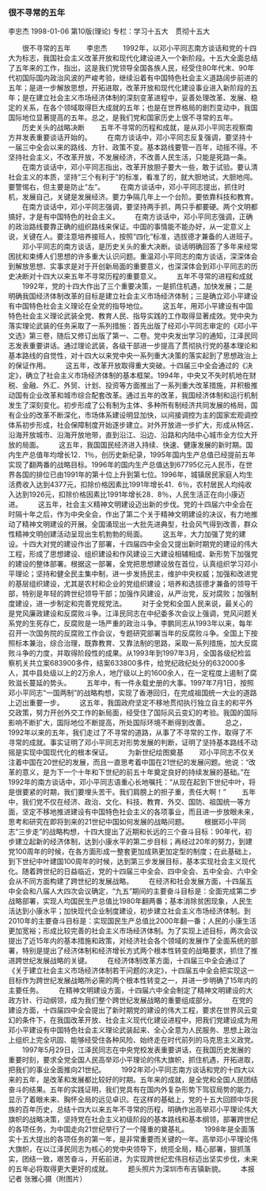 ### 很不寻常的五年
李忠杰
1998-01-06
第10版(理论)
专栏：学习十五大　贯彻十五大

　　很不寻常的五年
　　李忠杰
　　1992年，以邓小平同志南方谈话和党的十四大为标志，我国社会主义改革开放和现代化建设进入一个新阶段。十五大全面总结了五年来的工作，指出，这是我们党领导全国各族人民，经受住80年代末、90年代初国际国内政治风波的严峻考验，继续沿着有中国特色社会主义道路阔步前进的五年；是进一步解放思想，开拓进取，改革开放和现代化建设事业进入新阶段的五年；是在建立社会主义市场经济体制的深刻变革进程中，妥善处理改革、发展、稳定的关系，在各个领域取得巨大成就的五年；也是在世界格局的剧烈变动中，我国国际地位显著提高的五年。总之，是我们党和国家历史上很不寻常的五年。
　　历史关头的战略决断
　　五年不寻常的历程和成就，是从邓小平同志视察南方并发表重要谈话开始的。
　　在南方谈话中，邓小平同志反复强调，要坚持十一届三中全会以来的路线、方针、政策不变。基本路线要管一百年，动摇不得。不坚持社会主义，不改革开放，不发展经济，不改善人民生活，只能是死路一条。
　　在南方谈话中，邓小平同志指出，改革开放胆子要大一些，敢于试验。要认清社会主义的本质，坚持“三个有利于”的标准，看准了的，就大胆地试，大胆地闯。要警惕右，但主要是防止“左”。
　　在南方谈话中，邓小平同志提出，抓住时机，发展自己，关键是发展经济。要力争隔几年上一个台阶。要依靠科技和教育。
　　在南方谈话中，邓小平同志强调，要坚持两手抓，两只手都要硬。两个文明都搞好，才是有中国特色的社会主义。
　　在南方谈话中，邓小平同志强调，正确的政治路线要靠正确的组织路线来保证。中国的事情能不能办好，从一定意义上说，关键在人。要注意培养接班人，按照“四化”标准，选拔德才兼备的人进班子。
　　邓小平同志的南方谈话，是历史关头的重大决断。谈话明确回答了多年来经常困扰和束缚人们思想的许多重大认识问题。重温邓小平同志的南方谈话，深深体会到解放思想、实事求是对于开创新局面的重要意义，也深深体会到邓小平同志的历史决断对十四大以来五年不寻常历程的重要意义。
　　五年不寻常的进程和成就
　　1992年，党的十四大作出了三个重要决策，一是抓住机遇，加快发展；二是明确我国经济体制改革的目标是建立社会主义市场经济体制；三是确立邓小平建设有中国特色社会主义理论在全党的指导地位。
　　这五年，用邓小平建设有中国特色社会主义理论武装全党、教育人民、指导实践的工作取得显著成效。党中央为落实理论武装的任务采取了一系列措施：首先出版了经邓小平同志审定的《邓小平文选》第三卷，随后又修订出版了第一、二卷。党中央发出学习的通知，江泽民同志发表重要讲话。通过理论武装，各级干部进一步提高了贯彻执行党的基本理论和基本路线的自觉性，对十四大以来党中央一系列重大决策的落实起到了思想政治上的保证作用。
　　这五年，改革开放取得重大突破。十四届三中全会通过的《决定》，确立了社会主义市场经济体制的基本框架。1994年，中央又不失时机地在财税、金融、外汇、外贸、计划、投资等方面推出了一系列重大改革措施，并积极推动国有企业改革和城市综合配套改革。通过五年的改革，我国经济体制和运行机制发生了深刻变化。初步形成了公有制为主体、多种所有制经济共同发展的格局，国有企业的改革不断深化，市场体系建设明显加快，以间接调控为主的国家宏观调控体系初步形成，社会保障制度开始逐步建立。对外开放进一步扩大，形成从特区、沿海开放城市、沿海开放地带，直到沿江、沿边、沿路和内陆中心城市全方位大开放的局面。
　　这五年，我国国民经济进入持续、快速、健康发展的新时期。国内生产总值年均增长12．1％，创历史新纪录，1995年国内生产总值已经提前五年实现了翻两番的战略目标。1996年的国内生产总值达到67795亿元人民币，在世界各国的排位已由1991年的第十位上升到第七位。1996年，城镇居民家庭人均生活费收入达到4377元，扣除价格因素比1991年增长41．6％，农村居民人均纯收入达到1926元，扣除价格因素比1991年增长28．8％，人民生活正在向小康迈进。
　　这五年，社会主义精神文明建设迈出新的步伐。党的十四届六中全会在时隔十年之后，作为中央全会，作出了第二个关于精神文明建设的决议，有力地推动了精神文明建设的开展。全国涌现出一大批先进典型，社会风气得到改善，群众性精神文明创建活动呈现出生机勃勃的局面。
　　这五年，大力加强了党的建设。十四大对党的建设作出了部署，十四届四中全会又提出新时期党的建设的伟大工程，形成了思想建设、组织建设和作风建设三大建设相辅相成、新形势下加强党的建设的整体部署。根据这一部署，全党把思想建设放在首位，认真组织学习邓小平理论；坚持和健全民主集中制，进一步发扬民主，维护中央权威；加强和改进党的基层组织建设，尤其是农村和企业的党组织建设；培养和选拔德才兼备的领导干部，特别是年轻的跨世纪领导干部；加强作风建设，从严治党，反对腐败；加强制度建设，进一步制定和完善党规党法。
　　对于全党和全国人民来说，最关心的是党风廉政建设和反腐败斗争。江泽民同志在中纪委多次会议上强调，党风问题关系党的生死存亡，反腐败是一场严重的政治斗争。李鹏同志从1993年以来，每年召开一次国务院的反腐败工作会议，专题研究部署当年的反腐败斗争。全国上下按照标本兼治，综合治理，既靠教育、又靠法制的思路，采取一系列措施，加大反腐败斗争的力度，并取得阶段性的成果。从1993年到1997年3月，全国各级纪检监察机关共立案683900多件，结案633800多件，给党纪政纪处分的632000多人，其中县处级以上的2万余人，地厅级以上的1600余人，在一定程度上遏制了腐败滋长蔓延的势头。
　　五年中，有一件永载史册的大事。1997年7月1日，按照邓小平同志“一国两制”的战略构想，实现了香港回归，在完成祖国统一大业的道路上迈出重要一步。
　　这五年，我国政府坚定不移地贯彻执行独立自主的和平外交政策，努力开创外交工作的新局面，经受住了国际风云变幻的考验。我国的国际影响不断扩大，国际地位不断提高，所处国际环境不断得到改善。
　　总之，1992年以来的五年，我们走过了不寻常的道路，从事了不寻常的工作，取得了不寻常的成就。事实证明了邓小平同志对形势发展的判断，证明了坚持基本路线不动摇是实现中国现代化的根本保证。
　　为新世纪绘图奠基
　　邓小平同志不仅关注着中国在20世纪的发展，而且一直思考着中国在21世纪的发展问题。他说：“改革的意义，是为下一个十年和下世纪的前五十年奠定良好的持续发展的基础。”在1992年的南方谈话中，邓小平同志语重心长地嘱托：“从现在起到下世纪中叶，将是很要紧的时期，我们要埋头苦干。我们肩膀上的担子重，责任大啊！”
　　五年中，我们党不仅在经济、政治、文化、科技、教育、外交、国防、祖国统一等方面，坚定不移地推进建设有中国特色社会主义的各项事业，而且进一步放眼未来，思考和研究在即将到来的21世纪中国如何发展的战略问题。
　　根据邓小平同志“三步走”的战略构想，十四大提出了近期和长远的三个奋斗目标：90年代，初步建立起新的经济体制，达到小康水平的第二步目标；再经过20年的努力，到建党100周年的时候，在各方面形成一整套更加成熟更加定型的制度；在此基础上，到下世纪中叶建国100周年的时候，达到第三步发展目标，基本实现社会主义现代化。随着跨世纪的日益临近，党的十四届三中全会、四中全会、五中全会、六中全会从不同方面构建了跨世纪的发展战略。
　　在经济和社会发展方面，十四届五中全会和八届人大四次会议确定，“九五”期间的主要奋斗目标是：全面完成第二步战略部署，实现人均国民生产总值比1980年翻两番；基本消除贫困现象，人民生活达到小康水平；加快现代企业制度建设，初步建立社会主义市场经济体制。到2010年的主要奋斗目标是：实现国民生产总值比2000年翻一番；人民的小康生活更加宽裕；形成比较完善的社会主义市场经济体制。为了实现上述目标，两次会议提出了近15年内的基本措施和政策，对经济社会各个领域的发展作了全面系统的部署，特别是提出了经济体制和经济增长方式两个根本性转变的战略要求，抓住了推进跨世纪发展战略的关键。
　　在经济体制改革方面，十四届三中全会通过了《关于建立社会主义市场经济体制若干问题的决定》，十四届五中全会把实现这一目标作为跨世纪发展战略所必需的两个根本性转变之一，并进一步明确了15年内的主要任务。
　　在精神文明建设方面，十四届六中全会制定了精神文明建设的大政方针、行动纲领，成为我们整个跨世纪发展战略的重要组成部分。
　　在党的建设方面，十四届四中全会提出了新时期党的建设的伟大工程，要求在世界风云变幻的条件下，在我国改革开放、社会主义现代化建设进程中，把我们党建设成为用邓小平建设有中国特色社会主义理论武装起来、全心全意为人民服务、思想上政治上组织上完全巩固、能够经受住各种风险、始终走在时代前列的马克思主义政党。
　　1997年5月29日，江泽民同志在中央党校发表重要讲话，在我国历史发展的重要时刻，要求全党全国人民高举邓小平理论的伟大旗帜，抓住机遇，开拓进取，把我们的事业全面推向21世纪。
　　1992年邓小平同志南方谈话和党的十四大以来的五年，是改革和发展都比较好的时期。五年来的成就，是全党和全国人民团结奋斗的结果。五年的实践证明，我们党具有在国内外复杂形势下驾驭局势的能力，显示了着眼未来、胸怀全局的远见卓识。在这样的基础上，党的十五大回顾中华民族的百年历史，总结十四大以来五年不寻常的历程，明确作出高举邓小平理论伟大旗帜的战略决策，坚持党在社会主义初级阶段的基本路线和基本纲领，部署跨世纪的各项任务，为中国走向21世纪举行了一个隆重的奠基礼。
　　1998年是全面落实十五大提出的各项任务的第一年，是非常重要而关键的一年。高举邓小平理论伟大旗帜，在以江泽民同志为核心的党中央领导下，统揽全局，精心部署，狠抓落实，团结一致，艰苦奋斗，开拓前进，为实现跨世纪宏伟目标迈出坚实步伐，未来的五年必将取得更大更好的成就。
　　题头照片为深圳市布吉镇新貌。
　　本报记者  张雅心摄（附图片）
